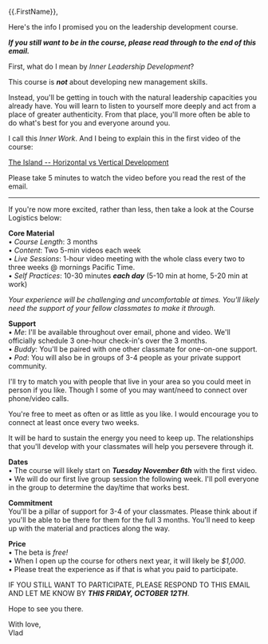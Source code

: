 {{.FirstName}},

Here's the info I promised you on the leadership development course. 

_**If you still want to be in the course, please read through to the end of this email.**_

First, what do I mean by _Inner Leadership Development_?

This course is _**not**_ about developing new management skills.
 
Instead, you'll be getting in touch with the natural leadership capacities you already have. You will learn to listen to yourself more deeply and act from a place of greater authenticity. From that place, you'll more often be able to do what's best for you and everyone around you.

I call this _Inner Work_. And I being to explain this in the first video of the course: 


[The Island -- Horizontal vs Vertical Development](https://youtu.be/YNfpzD_M4Xw)


Please take 5 minutes to watch the video before you read the rest of the email.
  
  
---
  
  
If you're now more excited, rather than less, then take a look at the Course Logistics below:
  
  
**Core Material**  
 • _Course Length_: 3 months  
 • _Content_: Two 5-min videos each week   
 • _Live Sessions_: 1-hour video meeting with the whole class every two to three weeks @ mornings Pacific Time.  
 • _Self Practices_: 10-30 minutes _**each day**_ (5-10 min at home, 5-20 min at work)

_Your experience will be challenging and uncomfortable at times. You'll likely need the support of your fellow classmates to make it through._ 

**Support**  
 • _Me_: I'll be available throughout over email, phone and video. We'll officially schedule 3 one-hour check-in's over the 3 months.  
 • _Buddy_: You'll be paired with one other classmate for one-on-one support.  
 • _Pod_: You will also be in groups of 3-4 people as your private support community.  

I'll try to match you with people that live in your area so you could meet in person if you like. Though I some of you may want/need to connect over phone/video calls.

You're free to meet as often or as little as you like. I would encourage you to connect at least once every two weeks. 

It will be hard to sustain the energy you need to keep up. The relationships that you'll develop with your classmates will help you persevere through it.

**Dates**  
 • The course will likely start on _**Tuesday November 6th**_ with the first video.  
 • We will do our first live group session the following week. I'll poll everyone in the group to determine the day/time that works best.

**Commitment**  
You'll be a pillar of support for 3-4 of your classmates. Please think about if you'll be able to be there for them for the full 3 months. You'll need to keep up with the material and practices along the way.

**Price**  
 • The beta is _free!_   
 • When I open up the course for others next year, it will likely be *$1,000*.   
 • Please treat the experience as if that is what you paid to participate.   
  
  
IF YOU STILL WANT TO PARTICIPATE, PLEASE RESPOND TO THIS EMAIL AND LET ME KNOW BY _**THIS FRIDAY, OCTOBER 12TH**_.
  
  
Hope to see you there.

With love,  
Vlad